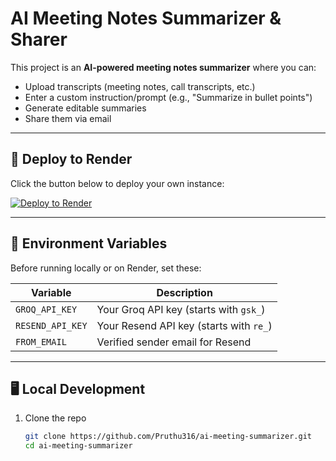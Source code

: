 # AI Meeting Notes Summarizer & Sharer

This project is an **AI-powered meeting notes summarizer** where you can:
- Upload transcripts (meeting notes, call transcripts, etc.)
- Enter a custom instruction/prompt (e.g., "Summarize in bullet points")
- Generate editable summaries
- Share them via email

---

## 🚀 Deploy to Render

Click the button below to deploy your own instance:

[![Deploy to Render](https://render.com/images/deploy-to-render-button.svg)](https://render.com/deploy)

---

## 🔑 Environment Variables

Before running locally or on Render, set these:

| Variable       | Description                            |
|----------------|----------------------------------------|
| `GROQ_API_KEY` | Your Groq API key (starts with `gsk_`) |
| `RESEND_API_KEY` | Your Resend API key (starts with `re_`) |
| `FROM_EMAIL`   | Verified sender email for Resend       |

---

## 🖥 Local Development

1. Clone the repo  
   ```bash
   git clone https://github.com/Pruthu316/ai-meeting-summarizer.git
   cd ai-meeting-summarizer
